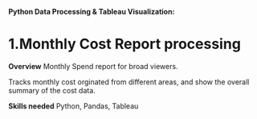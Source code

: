 ﻿**Python Data Processing & Tableau Visualization:** 

# **1.Monthly Cost Report processing** 

**Overview**
Monthly Spend report for broad viewers.

Tracks monthly cost orginated from different areas, and show the overall summary of the cost data.

**Skills needed** 
Python, Pandas, Tableau

